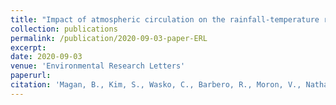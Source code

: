 ```yaml
---
title: "Impact of atmospheric circulation on the rainfall-temperature relationship in Australia"
collection: publications
permalink: /publication/2020-09-03-paper-ERL
excerpt: 
date: 2020-09-03
venue: 'Environmental Research Letters'
paperurl:
citation: 'Magan, B., Kim, S., Wasko, C., Barbero, R., Moron, V., Nathan, R., & Sharma, A. (2020). [Impact of atmospheric circulation on the rainfall-temperature relationship in Australia.](https://iopscience.iop.org/article/10.1088/1748-9326/abab35/meta) Environmental Research Letters, 15(9), 094098.'
---
```

